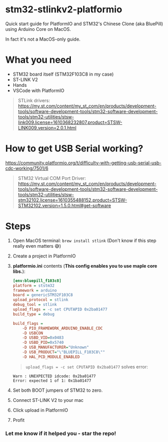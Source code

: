 # stm32-stlinkv2-platformio
Quick start guide for PlatformIO and STM32's Chinese Clone (aka BluePill) using Arduino Core on MacOS.

In fact it's not a MacOS-only guide.

# What you need
* STM32 board itself (STM32F103C8 in my case)
* ST-LINK V2
* Hands
* VSCode with PlatformIO

> STLink drivers: https://my.st.com/content/my_st_com/en/products/development-tools/software-development-tools/stm32-software-development-tools/stm32-utilities/stsw-link009.license=1610368232807.product=STSW-LINK009.version=2.0.1.html

# How to get USB Serial working?

https://community.platformio.org/t/difficulty-with-getting-usb-serial-usb-cdc-working/7501/6

> STM32 Virtual COM Port Driver: https://my.st.com/content/my_st_com/en/products/development-tools/software-development-tools/stm32-software-development-tools/stm32-utilities/stsw-stm32102.license=1610355488152.product=STSW-STM32102.version=1.5.0.html#get-software


# Steps
1. Open MacOS terminal: `brew install stlink` (Don't know if this step really even matters 😅)
1. Create a project in PlatformIO
1. **platformio.ini** contents (**This config enables you to use maple core libs.**):
    ```cfg
    [env:bluepill_f103c8]
    platform = ststm32
    framework = arduino
    board = genericSTM32F103C8
    upload_protocol = stlink
    debug_tool = stlink
    upload_flags = -c set CPUTAPID 0x2ba01477
    build_type = debug

    build_flags = 
        -D PIO_FRAMEWORK_ARDUINO_ENABLE_CDC
        -D USBCON
        -D USBD_VID=0x0483
        -D USBD_PID=0x5740
        -D USB_MANUFACTURER="Unknown"
        -D USB_PRODUCT="\"BLUEPILL_F103C8\""
        -D HAL_PCD_MODULE_ENABLED
    ```
    
    > `upload_flags = -c set CPUTAPID 0x2ba01477` solves error:
    ```
    Warn : UNEXPECTED idcode: 0x2ba01477
    Error: expected 1 of 1: 0x1ba01477
    ```
1. Set both BOOT jumpers of STM32 to zero.
1. Connect ST-LINK V2 to your mac
1. Click upload in PlatformIO
1. Profit

### Let me know if it helped you - star the repo!
